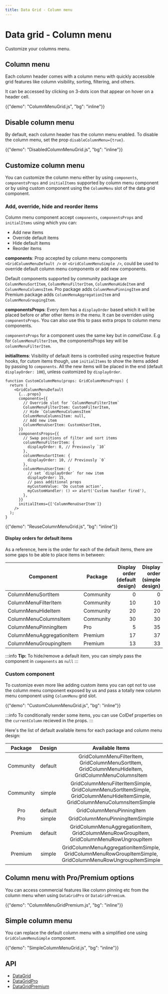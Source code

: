 ```yaml
---
title: Data Grid - Column menu
---
```


# Data grid - Column menu

<p class="description">Customize your columns menu.</p>

## Column menu

Each column header comes with a column menu with quickly accessible grid features like column visibility, sorting, filtering, and others.

It can be accessed by clicking on 3-dots icon that appear on hover on a header cell.

{{"demo": "ColumnMenuGrid.js", "bg": "inline"}}

## Disable column menu

By default, each column header has the column menu enabled. To disable the column menu, set the prop `disableColumnMenu={true}`.

{{"demo": "DisabledColumnMenuGrid.js", "bg": "inline"}}

## Customize column menu

You can customize the column menu either by using `components`, `componentsProps` and `initialItems` supported by column menu component or by using custom component using the `ColumnMenu` slot of the data grid component.

### Add, override, hide and reorder items

Column menu component accept `components`, `componentsProps` and `initialItems` using which you can:

- Add new items
- Override default items
- Hide default items
- Reorder items

**components**: Prop accepted by column menu components `<GridColumnMenuDefault />` or `<GridColumnMenuSimple />`, could be used to override default column menu components or add new components.

Default components supported by community package are `ColumnMenuSortItem`, `ColumnMenuFilterItem`, `ColumnMenuHideItem` and `ColumnMenuColumnsItem`. Pro package adds `ColumnMenuPinningItem` and Premium package adds `ColumnMenuAggregationItem` and `ColumnMenuGroupingItem`.

**componentsProps**: Every item has a `displayOrder` based which it will be placed before or after other items in the menu. It can be overriden using `componentsProps`. You can also use this to pass extra props to column menu components.

`componentsProps` for a component uses the same key but in _camelCase_. E.g for `ColumnMenuFilterItem`, the componentsProps key will be `columnMenuFilterItem`.

**initialItems**: Visibility of default items is controlled using respective feature hooks, for cutom items though, use `initialItems` to show the items added by passing to `components`. All the new items will be placed in the end (default `displayOrder: 100`), unless customized by `displayOrder`.

```tsx
function CustomColumnMenu(props: GridColumnMenuProps) {
  return (
    <GridColumnMenuDefault
      {...props}
      components={{
        // Override slot for `ColumnMenuFilterItem`
        ColumnMenuFilterItem: CustomFilterItem,
        // Hide `ColumnMenuColumnsItem`
        ColumnMenuColumnsItem: null,
        // Add new item
        ColumnMenuUserItem: CustomUserItem,
      }}
      componentsProps={{
        // Swap positions of filter and sort items
        columnMenuFilterItem: {
          displayOrder: 0, // Previously `10`
        },
        columnMenuSortItem: {
          displayOrder: 10, // Previously `0`
        },
        columnMenuUserItem: {
          // set `displayOrder` for new item
          displayOrder: 15,
          // pass additional props
          myCustomValue: 'Do custom action',
          myCustomHandler: () => alert('Custom handler fired'),
        },
      }}
      initialItems={['ColumnMenuUserItem']}
    />
  );
}
```

{{"demo": "ReuseColumnMenuGrid.js", "bg": "inline"}}

#### Display orders for default items

As a reference, here is the order for each of the default items, there are some gaps to be able to place items in between:

| **Component**             | **Package** | **Display order (default design)** | **Display order (simple design)** |
| ------------------------- | ----------- | ---------------------------------: | --------------------------------: |
| ColumnMenuSortItem        | Community   |                                  0 |                                 0 |
| ColumnMenuFilterItem      | Community   |                                 10 |                                10 |
| ColumnMenuHideItem        | Community   |                                 20 |                                20 |
| ColumnMenuColumnsItem     | Community   |                                 30 |                                30 |
| ColumnMenuPinningItem     | Pro         |                                  5 |                                35 |
| ColumnMenuAggregationItem | Premium     |                                 17 |                                37 |
| ColumnMenuGroupingItem    | Premium     |                                 13 |                                33 |

:::info
**Tip:** To hide/remove a default item, you can simply pass the component in `components` as `null`
:::

### Custom component

To customize even more like adding custom items you can opt not to use the column menu component exposed by us and pass a totally new column menu component using `ColumnMenu` grid slot.

{{"demo": "CustomColumnMenuGrid.js", "bg": "inline"}}

:::info
To conditionally render some items, you can use ColDef properties on the `currentColumn` recieved in the props.
:::

Here's the list of default available items for each package and column menu design:

| **Package** | **Design** |                                                     **Available Items**                                                     |
| :---------: | :--------: | :-------------------------------------------------------------------------------------------------------------------------: |
|  Community  |  default   |             GridColumnMenuFilterItem, GridColumnMenuSortItem, GridColumnMenuHideItem, GridColumnMenuColumnsItem             |
|  Community  |   simple   | GridColumnMenuFilterItemSimple, GridColumnMenuSortItemSimple, GridColumnMenuHideItemSimple, GridColumnMenuColumnsItemSimple |
|     Pro     |  default   |                                                  GridColumnMenuPinningItem                                                  |
|     Pro     |   simple   |                                               GridColumnMenuPinningItemSimple                                               |
|   Premium   |  default   |                   GridColumnMenuAggregationItem, GridColumnMenuRowGroupItem, GridColumnMenuRowUngroupItem                   |
|   Premium   |   simple   |          GridColumnMenuAggregationItemSimple, GridColumnMenuRowGroupItemSimple, GridColumnMenuRowUngroupItemSimple          |

## Column menu with Pro/Premium options [<span class="plan-pro"></span>](/x/introduction/licensing/#pro-plan)[<span class="plan-premium"></span>](/x/introduction/licensing/#premium-plan)

You can access commercial features like column pinning etc from the column menu when using `DataGridPro` or `DataGridPremium`.

{{"demo": "ColumnMenuGridPremium.js", "bg": "inline"}}

## Simple column menu

You can replace the default column menu with a simplified one using `GridColumnMenuSimple` component.

{{"demo": "SimpleColumnMenuGrid.js", "bg": "inline"}}

## API

- [DataGrid](/x/api/data-grid/data-grid/)
- [DataGridPro](/x/api/data-grid/data-grid-pro/)
- [DataGridPremium](/x/api/data-grid/data-grid-premium/)
